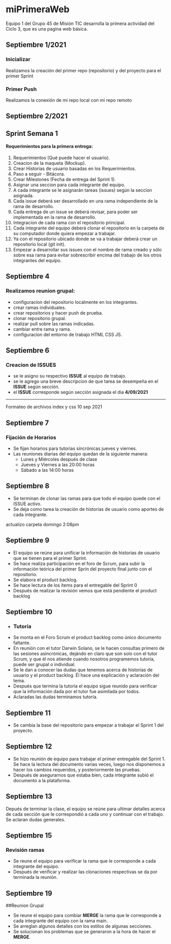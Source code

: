 # miPrimeraWeb
Equipo 1 del Grupo 45 de Misión TIC desarrolla la primera actividad del Ciclo 3, que es una pagina web básica.

## Septiembre 1/2021

### Inicializar

Realizamos la creación del primer repo (repositorio) y del proyecto para el primer Sprint

### Primer Push

Realizamos la conexión de mi repo local con mi repo remoto

## Septiembre 2/2021

## Sprint Semana 1

#### Requerimientos para la primera entrega:

1. Requerimientos (Qué puede hacer el usuario).
2. Creacion de la maqueta (Mockup).
3. Crear Historias de usuario basadas en los Requerimientos. 
4. Paso a seguir - Bitácora.
5. Crear Milestones (Fecha de entrega del Sprint 1).
6. Asignar una seccion para cada integrante del equipo.
7. A cada integrante se le asignarán tareas (issues) según la seccion asignada.
8. Cada issue deberá ser desarrollado en una rama independiente de la rama de desarrollo.
9. Cada entrega de un issue se deberá revisar, para poder ser implementada en la rama de desarrollo.
10. Integracion de cada rama con el repositorio principal.
11. Cada integrante del equipo deberá clonar el repositorio en la carpeta de su computador donde quiera empezar a trabajar.
12. Ya con el repositorio ubicado donde se va a trabajar deberá crear un repositorio local (git init).
13. Empezar a desarrollar sus issues con el nombre de rama creado y sólo sobre esa rama para evitar sobrescribir encima del trabajo de los otros integrantes del equipo.

## Septiembre 4

### Realizamos reunion grupal:

- configuracion del repositorio localmente en los integrantes.
- crear ramas individuales.
- crear repositorios y hacer push de prueba.
- clonar repositorio grupal.
- realizar pull sobre las ramas indicadas.
- cambiar entre rama y rama.
- configuracion del entorno de trabajo HTML CSS JS.


## Septiembre 6

### Creacion de ISSUES

- se le asigno su respectivo **ISSUE** al equipo de trabajo.
- se le agrego una breve descripcion de que tarea se desempeña en el **ISSUE** según sección.
- el **ISSUE** corresponde según sección asignada el dia **4/09/2021**

----------------------------------------------------------------------------------------

Formateo de archivos index y css 10 sep 2021


## Septiembre 7

### Fijación de Horarios

* Se fijan horarios para tutorias sincrónicas jueves y viernes.
* Las reuniones diarias del equipo quedan de la siguiente manera:
    - Lunes y Miércoles después de clase
    - Jueves y Viernes a las 20:00 horas
    - Sábado a las 14:00 horas


## Septiembre 8


* Se terminan de clonar las ramas para que todo el equipo quede con el ISSUE activo.
* Se deja como tarea la creación de historias de usuario como aportes de cada integrante.

actualizo carpeta domingo 2:08pm

## Septiembre 9

* El equipo se reúne para unificar la información de historias de usuario que se tienen para el primer Sprint.
* Se hace realiza participación en el foro de Scrum, para subir la información teórica del primer Sprin del proyecto final junto con el repositorio.
* Se elabora el product backlog.
* Se hace lectura de los ítems para el entregable del Sprint 0
* Después de realizar la revisión vemos que está pendiente el product backlog

## Septiembre 10

* ### Tutoría
* Se monta en el Foro Scrum el product backlog como único documento faltante.
* En reunión con el tutor Darwin Solano, se le hacen consultas primero de las sesiones asincrónicas, dejándo en claro que son solo con el tutor Scrum, y que él nos atiende cuando nosotros programemos tutoría, puede ser grupal o individual.
* Se le dan a conocer las dudas que tenemos acerca de historias de usuario y el product backlog. Él hace una explicación y aclaración del tema.
* Después que termina la tutoría el equipo sigue reunido para verificar que la información dada por el tutor fue asimilada por todos.
* Aclaradas las dudas terminamos tutoría.

## Septiembre 11

* Se cambia la base del repositorio para empezar a trabajar el Sprint 1 del proyecto.

## Septiembre 12

* Se hizo reunión de equipo para trabajar el primer entregable del Sprint 1. Se hace la lectura del documento varias veces, luego nos disponemos a hacer los cambios requeridos, y posteriormente las pruebas.
* Después de asegurarnos que estaba bien, cada integrante subió el documento a la plataforma.

## Septiembre 13

Depués de terminar la clase, el equipo se reúne para ultimar detalles acerca de cada sección que le correspondió a cada uno y continuar con el trabajo. Se aclaran dudas generales.


## Septiembre 15
### Revisión ramas

* Se reune el equipo para verificar la rama que le corresponde a cada integrante del equipo.
* Después de verificar y realizar las clonaciones respectivas se da por terminada la reunión.

## Septiembre 19

##Reunion Grupal

* Se reune el equipo para combiar **MERGE** la rama que le corresponde a cada integrante del equipo con la rama main.
* Se arreglan algunos detalles con los estilos de algunas secciones.
* Se solucionan los problemas que se generaron a la hora de hacer el **MERGE**.





